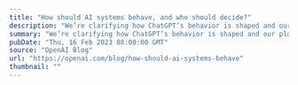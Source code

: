 ```yaml
---
title: "How should AI systems behave, and who should decide?"
description: "We’re clarifying how ChatGPT’s behavior is shaped and our plans for improving that behavior, allowing more user customization, and getting more public input into our decision-making in these areas."
summary: "We’re clarifying how ChatGPT’s behavior is shaped and our plans for improving that behavior, allowing more user customization, and getting more public input into our decision-making in these areas."
pubDate: "Thu, 16 Feb 2023 08:00:00 GMT"
source: "OpenAI Blog"
url: "https://openai.com/blog/how-should-ai-systems-behave"
thumbnail: ""
---
```



